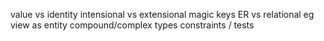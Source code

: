 value vs identity
intensional vs extensional
magic keys
ER vs relational
eg view as entity
compound/complex types
constraints / tests
